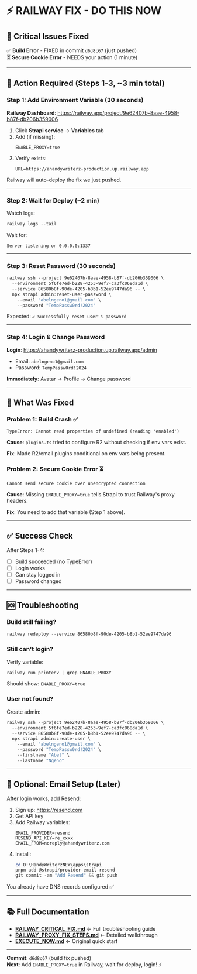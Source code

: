 # ⚡ RAILWAY FIX - DO THIS NOW

## 🚨 Critical Issues Fixed

✅ **Build Error** - FIXED in commit `d6d8c67` (just pushed)  
⏳ **Secure Cookie Error** - NEEDS your action (1 minute)

---

## 🎯 Action Required (Steps 1-3, ~3 min total)

### Step 1: Add Environment Variable (30 seconds)

**Railway Dashboard**: https://railway.app/project/9e62407b-8aae-4958-b87f-db206b359006

1. Click **Strapi service** → **Variables** tab
2. Add (if missing):
   ```
   ENABLE_PROXY=true
   ```
3. Verify exists:
   ```
   URL=https://ahandywriterz-production.up.railway.app
   ```

Railway will auto-deploy the fix we just pushed.

---

### Step 2: Wait for Deploy (~2 min)

Watch logs:
```powershell
railway logs --tail
```

Wait for:
```
Server listening on 0.0.0.0:1337
```

---

### Step 3: Reset Password (30 seconds)

```powershell
railway ssh --project 9e62407b-8aae-4958-b87f-db206b359006 \
  --environment 5f6fe7ed-b228-4253-9ef7-ca3fc068da1d \
  --service 86580b8f-90de-4205-b8b1-52ee9747da96 -- \
  npx strapi admin:reset-user-password \
    --email "abelngeno1@gmail.com" \
    --password "TempPassw0rd!2024"
```

Expected: `✔ Successfully reset user's password`

---

### Step 4: Login & Change Password

**Login**: https://ahandywriterz-production.up.railway.app/admin

- Email: `abelngeno1@gmail.com`
- Password: `TempPassw0rd!2024`

**Immediately**: Avatar → Profile → Change password

---

## 🔧 What Was Fixed

### Problem 1: Build Crash ✅
```
TypeError: Cannot read properties of undefined (reading 'enabled')
```

**Cause**: `plugins.ts` tried to configure R2 without checking if env vars exist.

**Fix**: Made R2/email plugins conditional on env vars being present.

### Problem 2: Secure Cookie Error ⏳
```
Cannot send secure cookie over unencrypted connection
```

**Cause**: Missing `ENABLE_PROXY=true` tells Strapi to trust Railway's proxy headers.

**Fix**: You need to add that variable (Step 1 above).

---

## ✅ Success Check

After Steps 1-4:

- [ ] Build succeeded (no TypeError)
- [ ] Login works
- [ ] Can stay logged in
- [ ] Password changed

---

## 🆘 Troubleshooting

### Build still failing?
```powershell
railway redeploy --service 86580b8f-90de-4205-b8b1-52ee9747da96
```

### Still can't login?
Verify variable:
```powershell
railway run printenv | grep ENABLE_PROXY
```
Should show: `ENABLE_PROXY=true`

### User not found?
Create admin:
```powershell
railway ssh --project 9e62407b-8aae-4958-b87f-db206b359006 \
  --environment 5f6fe7ed-b228-4253-9ef7-ca3fc068da1d \
  --service 86580b8f-90de-4205-b8b1-52ee9747da96 -- \
  npx strapi admin:create-user \
    --email "abelngeno1@gmail.com" \
    --password "TempPassw0rd!2024" \
    --firstname "Abel" \
    --lastname "Ngeno"
```

---

## 📧 Optional: Email Setup (Later)

After login works, add Resend:

1. Sign up: https://resend.com
2. Get API key
3. Add Railway variables:
   ```
   EMAIL_PROVIDER=resend
   RESEND_API_KEY=re_xxxx
   EMAIL_FROM=noreply@ahandywriterz.com
   ```
4. Install:
   ```powershell
   cd D:\HandyWriterzNEW\apps\strapi
   pnpm add @strapi/provider-email-resend
   git commit -am "Add Resend" && git push
   ```

You already have DNS records configured ✅

---

## 📚 Full Documentation

- **[RAILWAY_CRITICAL_FIX.md](./RAILWAY_CRITICAL_FIX.md)** ← Full troubleshooting guide
- **[RAILWAY_PROXY_FIX_STEPS.md](./RAILWAY_PROXY_FIX_STEPS.md)** ← Detailed walkthrough
- **[EXECUTE_NOW.md](./EXECUTE_NOW.md)** ← Original quick start

---

**Commit**: `d6d8c67` (build fix pushed)  
**Next**: Add `ENABLE_PROXY=true` in Railway, wait for deploy, login! ⚡
